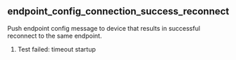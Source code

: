 
## endpoint_config_connection_success_reconnect

Push endpoint config message to device that results in successful reconnect to the same endpoint.

1. Test failed: timeout startup
